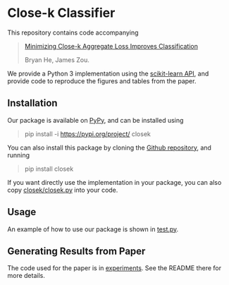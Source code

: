 Close-k Classifier
==================

This repository contains code accompanying
> [Minimizing Close-k Aggregate Loss Improves Classification](https://arxiv.org/abs/1811.00521)
>
> Bryan He, James Zou.

We provide a Python 3 implementation using the
[scikit-learn API](http://scikit-learn.org/stable/developers/contributing.html#apis-of-scikit-learn-objects),
and provide code to reproduce the figures and tables from the paper.

Installation
------------

Our package is available on [PyPy](https://pypi.org/project/closek/), and can be installed using
> pip install -i https://pypi.org/project/ closek

You can also install this package by cloning the [Github repository](github.com/bryan-he/closek), and running
> pip install closek

If you want directly use the implementation in your package, you can also copy
[closek/closek.py](github.com/bryan-he/closekclosek/closek.py) into your code.

Usage
-----

An example of how to use our package is shown in [test.py](github.com/bryan-he/closek/test.py).

Generating Results from Paper
-----------------------------

The code used for the paper is in [experiments](github.com/bryan-he/closek/experiments). See the README
there for more details.

